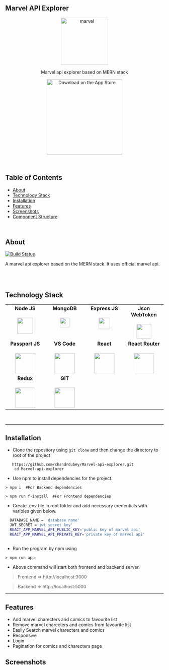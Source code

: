 ## Marvel API Explorer
<p align="center">
  <a href="http://agrimart.tech">
    <img alt="marvel" title="marvel" src="https://terrigen-cdn-dev.marvel.com/content/prod/1x/marvel-logo-card-1560x876_2.jpg" width="150">
  </a>
</p>
<p align="center">
  Marvel api explorer based on MERN stack 
</p>

<p align="center">
    <img alt="Download on the App Store" title="App Store" src="https://geeksperhour.com/wp-content/uploads/2019/02/mern-img.png" width="240">
</p>
<br/>

## Table of Contents

- [About](#about)
- [Technology Stack](#technology-stack)
- [Installation](#installation)
- [Features](#features)
- [Screenshots](#screenshots)
- [Component Structure](#component-structure)
<br/>

## About

[![Build Status](https://img.shields.io/badge/Build-Success-brightgreen)](success)


 A marvel api explorer based on the MERN stack. It uses official marvel api.
<p align="center">
 
<br/>
<br/>

## Technology Stack

<table>
  <tbody>
    <tr valign="top">
      <td width="25%" align="center">
        <span> <b>Node JS</b> </span><br><br>
        <img height="50px" src="https://cdn.svgporn.com/logos/nodejs.svg">
      </td>    
      <td width="25%" align="center">
        <span> <b>MongoDB</b> </span><br><br>
        <img height="30px" src="https://cdn.svgporn.com/logos/mongodb.svg">
      </td>
      <td width="25%" align="center">
        <span> <b>Express JS</b> </span><br><br>
        <img height="36px" src="https://cdn.svgporn.com/logos/express.svg">
      </td>
       <td width="25%" align="center">
        <span><b> Json WebToken </b></span><br><br>
        <img height="46px" src="https://vegibit.com/wp-content/uploads/2018/07/JSON-Web-Token-Authentication-With-Node.png">
      </td>
    </tr>
    <tr valign="top">
      <td width="25%" align="center">
        <span> <b>Passport JS</b> </span><br><br>
        <img height="64px" src="https://cdn.svgporn.com/logos/passport.svg">
      </td>
      <td width="25%" align="center">
        <span> <b>VS Code</b> </span><br><br>
        <img height="64px" src="https://cdn.svgporn.com/logos/visual-studio-code.svg">
      </td>
      <td width="25%" align="center">
        <span> <b>React</b> </span><br><br>
        <img height="64px" src="https://cdn.svgporn.com/logos/react.svg">
      </td>
      <td width="25%" align="center">
        <span> <b>React Router</b> </span><br><br>
        <img height="64px" src="https://cdn.svgporn.com/logos/react-router.svg">
      </td>
    </tr>
    <tr valign="top">
       <td width="25%" align="center">
        <span> <b>Redux</b> </span><br><br>
        <img height="64px" src="https://cdn.svgporn.com/logos/redux.svg">
      </td>
      <td width="25%" align="center">
        <span> <b>GIT</b></span><br><br>
        <img height="64px" src="https://cdn.svgporn.com/logos/git-icon.svg">
      </td>
    </tr>
    
  </tbody>
</table>

<br/>

***
## Installation
- Clone the repository using `git clone` and then change the directory to root of the project
``` 
   https://github.com/chandrdubey/Marvel-api-explorer.git
    cd Marvel-api-explorer
```
- Use npm to install dependencies for the project.
```
> npm i  #For Backend dependencies

> npm run f-install  #For Frontend dependencies 
```

- Create .env file in root folder and add necessary credentials with varibles given below.
```bash
  DATABASE_NAME = 'database name'
  JWT_SECRET ='jwt secret key'
  REACT_APP_MARVEL_API_PUBLIC_KEY='public key of marvel api' 
  REACT_APP_MARVEL_API_PRIVATE_KEY='private key of marvel api'
  
```
- Run the program by npm using
```
> npm run app
```
- Above command will start both frontend and backend server.
> Frontend => http://localhost:3000

> Backend => http://localhost:5000
***
## Features
* Add marvel charecters and comics to favourite list
* Remove marvel charecters and comics from favourite list
* Easily Search marvel charecters and comics
* Responsive
* Login
* Pagination for comics and charecters page

## Screenshots

